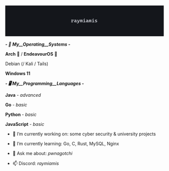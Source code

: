 ![banner](https://github.com/raymiamis/raymiamis/blob/main/raymiamis_banner.png)

***- 🌅 _My__Operating__Systems_ -***

  **Arch** 🫠 / **EndeavourOS** 💪
  
  Debian (/ Kali / Tails)
  
  **Windows 11**

  
  
***- 🖥️ _My__Programming__Languages_ -***

  **Java** - *advanced*

  **Go** - *basic*
  
  **Python** - *basic*
  
  **JavaScript** - *basic*

  

- 🔭 I’m currently working on: some cyber security & university projects
 
- 🌱 I’m currently learning: Go, C, Rust, MySQL, Nginx
  
- 💬 Ask me about: *pwnagotchi*
  
- 📫 Discord: *raymiamis*
